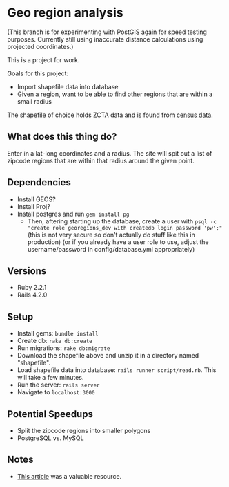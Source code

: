 # Geo region analysis

(This branch is for experimenting with PostGIS again for speed testing purposes.
Currently still using inaccurate distance calculations using projected
coordinates.)

This is a project for work.

Goals for this project:
* Import shapefile data into database
* Given a region, want to be able to find other regions that are within a small
  radius

The shapefile of choice holds ZCTA data and is found from
[census data](https://www.census.gov/geo/maps-data/data/cbf/cbf_zcta.html).

## What does this thing do?
Enter in a lat-long coordinates and a radius. The site will spit out a list of
zipcode regions that are within that radius around the given point.

## Dependencies
* Install GEOS?
* Install Proj?
* Install postgres and run `gem install pg`
  * Then, aftering starting up the database, create a user with
    `psql -c "create role georegions_dev with createdb login password 'pw';"`
    (this is not very secure so don't actually do stuff like this in production)
    (or if you already have a user role to use, adjust the username/password in
    config/database.yml appropriately)

## Versions
* Ruby 2.2.1
* Rails 4.2.0

## Setup
* Install gems: `bundle install`
* Create db: `rake db:create`
* Run migrations: `rake db:migrate`
* Download the shapefile above and unzip it in a directory named "shapefile".
* Load shapefile data into database: `rails runner script/read.rb`. This will
  take a few minutes.
* Run the server: `rails server`
* Navigate to `localhost:3000`

## Potential Speedups
* Split the zipcode regions into smaller polygons
* PostgreSQL vs. MySQL

## Notes
* [This article](http://daniel-azuma.com/articles/georails/part-8) was a
  valuable resource.
